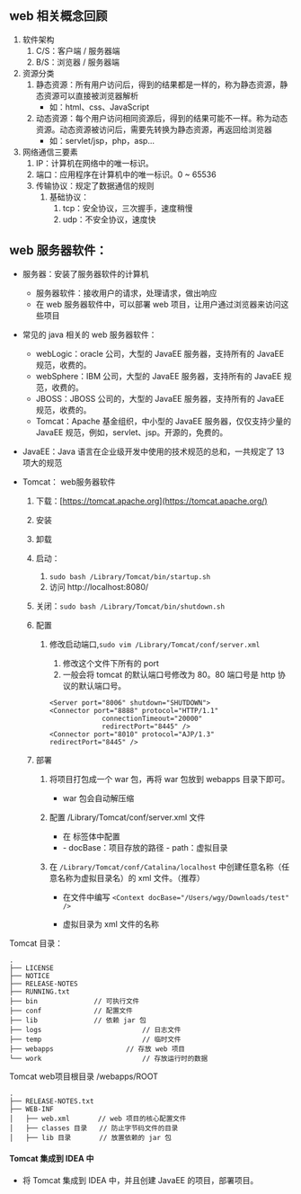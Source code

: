 ## web 相关概念回顾

1. 软件架构
   1. C/S：客户端 / 服务器端
   2. B/S：浏览器 / 服务器端
2. 资源分类
   1. 静态资源：所有用户访问后，得到的结果都是一样的，称为静态资源，静态资源可以直接被浏览器解析
      - 如：html、css、JavaScript
   2. 动态资源：每个用户访问相同资源后，得到的结果可能不一样。称为动态资源。动态资源被访问后，需要先转换为静态资源，再返回给浏览器
      - 如：servlet/jsp，php，asp...
3. 网络通信三要素
   1. IP：计算机在网络中的唯一标识。
   2. 端口：应用程序在计算机中的唯一标识。0 ~ 65536
   3. 传输协议：规定了数据通信的规则
      1. 基础协议：
         1. tcp：安全协议，三次握手，速度稍慢
         2. udp：不安全协议，速度快

## web 服务器软件：

- 服务器：安装了服务器软件的计算机
  - 服务器软件：接收用户的请求，处理请求，做出响应
  - 在 web 服务器软件中，可以部署 web 项目，让用户通过浏览器来访问这些项目
- 常见的 java 相关的 web 服务器软件：
  - webLogic：oracle 公司，大型的 JavaEE 服务器，支持所有的 JavaEE 规范，收费的。
  - webSphere：IBM 公司，大型的 JavaEE 服务器，支持所有的 JavaEE 规范，收费的。
  - JBOSS：JBOSS 公司的，大型的 JavaEE 服务器，支持所有的 JavaEE 规范，收费的。
  - Tomcat：Apache 基金组织，中小型的 JavaEE 服务器，仅仅支持少量的 JavaEE 规范，例如，servlet、jsp。开源的，免费的。
- JavaEE：Java 语言在企业级开发中使用的技术规范的总和，一共规定了 13 项大的规范

- Tomcat： web服务器软件

  1. 下载：[https://tomcat.apache.org](https://tomcat.apache.org/)

  2. 安装 

  3. 卸载

  4. 启动：

     1. `sudo bash /Library/Tomcat/bin/startup.sh`
     2. 访问 http://localhost:8080/

  5. 关闭：`sudo bash /Library/Tomcat/bin/shutdown.sh`

  6. 配置

     1. 修改启动端口,`sudo vim /Library/Tomcat/conf/server.xml`

        1. 修改这个文件下所有的 port
        2. 一般会将 tomcat 的默认端口号修改为 80。80 端口号是 http 协议的默认端口号。

        ```
        <Server port="8006" shutdown="SHUTDOWN">
        <Connector port="8888" protocol="HTTP/1.1"
                     connectionTimeout="20000"
                     redirectPort="8445" />
        <Connector port="8010" protocol="AJP/1.3" redirectPort="8445" />
        ```

  7. 部署

     1. 将项目打包成一个 war 包，再将 war 包放到 webapps 目录下即可。

        - war 包会自动解压缩

     2. 配置 /Library/Tomcat/conf/server.xml 文件

        - 在 <Host> 标签体中配置
        - <Context docBase="/Users/wgy/Downloads/test" path="/hehe" />
          - docBase：项目存放的路径
          - path：虚拟目录

     3. 在 `/Library/Tomcat/conf/Catalina/localhost` 中创建任意名称（任意名称为虚拟目录名）的 xml 文件。（推荐）

        - 在文件中编写 `<Context docBase="/Users/wgy/Downloads/test" />`

        - 虚拟目录为 xml 文件的名称

        



Tomcat 目录：

```
.
├── LICENSE
├── NOTICE
├── RELEASE-NOTES
├── RUNNING.txt			 
├── bin              // 可执行文件
├── conf             // 配置文件
├── lib              // 依赖 jar 包
├── logs						 // 日志文件
├── temp						 // 临时文件
├── webapps					 // 存放 web 项目
└── work						 // 存放运行时的数据
```



Tomcat web项目根目录 /webapps/ROOT

```
.
├── RELEASE-NOTES.txt
├── WEB-INF
│   ├── web.xml       // web 项目的核心配置文件
│   ├── classes 目录   // 防止字节码文件的目录
│   ├── lib 目录       // 放置依赖的 jar 包
```



#### Tomcat 集成到 IDEA 中

- 将 Tomcat 集成到 IDEA 中，并且创建 JavaEE 的项目，部署项目。

























